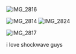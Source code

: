 
![IMG_2816](https://github.com/user-attachments/assets/e577566c-1295-49ca-9178-8893b193bfb4)

![IMG_2814](https://github.com/user-attachments/assets/374c39bb-a8eb-4600-b377-52c27031a34f)
![IMG_2824](https://github.com/user-attachments/assets/4ffebb01-2eab-45f7-9510-c8abd4841a10)

![IMG_2817](https://github.com/user-attachments/assets/82403c95-3951-4657-8bc3-cd6b51a680e7)


i love shockwave guys
